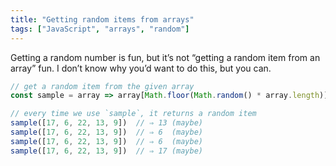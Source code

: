 ```yaml
---
title: "Getting random items from arrays"
tags: ["JavaScript", "arrays", "random"]
---
```

Getting a random number is fun, but it’s not “getting a random item from an array” fun. I don’t know why you’d want to do this, but you can.

```js
// get a random item from the given array
const sample = array => array[Math.floor(Math.random() * array.length)]

// every time we use `sample`, it returns a random item
sample([17, 6, 22, 13, 9])  // ⇒ 13 (maybe)
sample([17, 6, 22, 13, 9])  // ⇒ 6  (maybe)
sample([17, 6, 22, 13, 9])  // ⇒ 6  (maybe)
sample([17, 6, 22, 13, 9])  // ⇒ 17 (maybe)
```
